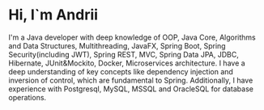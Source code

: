 # Hi, I`m Andrii
I'm a Java developer with deep knowledge of OOP, Java Core,  Algorithms and Data Structures, Multithreading, JavaFX, Spring Boot, Spring Security(including JWT), Spring REST, MVC, Spring Data JPA, JDBC, Hibernate, JUnit&Mockito, Docker, Microservices architecture. I have a deep understanding of key concepts like dependency injection and inversion of control, which are fundamental to Spring. Additionally, I have experience with Postgresql, MySQL, MSSQL and OracleSQL for database operations.